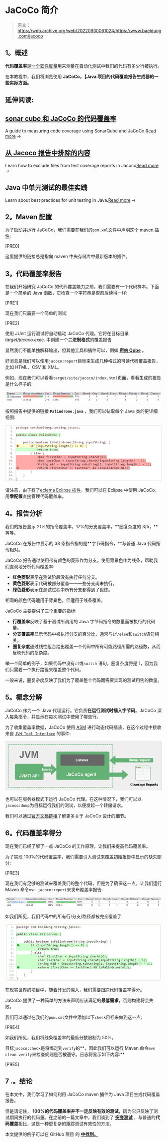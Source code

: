 # JaCoCo 简介

> 原文：<https://web.archive.org/web/20220930061024/https://www.baeldung.com/jacoco>

## **1。概述**

**代码覆盖率**是[一个软件度量](/web/20220826045615/https://www.baeldung.com/cs/code-coverage)用来测量在自动化测试中我们的代码有多少行被执行。

在本教程中，我们将浏览使用 **JaCoCo，【Java 项目的代码覆盖报告生成器的一些实际方面。**

## 延伸阅读:

## [sonar cube 和 JaCoCo 的代码覆盖率](/web/20220826045615/https://www.baeldung.com/sonarqube-jacoco-code-coverage)

A guide to measuring code coverage using SonarQube and JaCoCo.[Read more](/web/20220826045615/https://www.baeldung.com/sonarqube-jacoco-code-coverage) →

## [从 Jacoco 报告中排除的内容](/web/20220826045615/https://www.baeldung.com/jacoco-report-exclude)

Learn how to exclude files from test coverage reports in Jacoco[Read more](/web/20220826045615/https://www.baeldung.com/jacoco-report-exclude) →

## Java 中单元测试的最佳实践

Learn about best practices for unit testing in Java.[Read more](/web/20220826045615/https://www.baeldung.com/java-unit-testing-best-practices) →

## **2。Maven 配置**

为了启动并运行 JaCoCo，我们需要在我们的`pom.xml`文件中声明这个 [maven 插件](https://web.archive.org/web/20220826045615/https://search.maven.org/classic/#search%7Cga%7C1%7Cg%3A%22org.jacoco%22%20AND%20a%3A%22jacoco-maven-plugin%22):

[PRE0]

这里提供的链接总是指向 maven 中央存储库中最新版本的插件。

## **3。代码覆盖率报告**

在我们开始研究 JaCoCo 的代码覆盖能力之前，我们需要有一个代码样本。下面是一个简单的 Java 函数，它检查一个字符串是否前后读得一样:

[PRE1]

现在我们只需要一个简单的测试:

[PRE2]

使用 JUnit 运行测试将自动启动 JaCoCo 代理。它将在目标目录 *target/jacoco.exec.* 中创建一个**二进制格式**的覆盖报告

显然我们不能单独解释输出，但其他工具和插件可以，例如 **[声纳 Qube](https://web.archive.org/web/20220826045615/https://docs.sonarqube.org/latest/analysis/coverage/)** 。

好消息是我们可以使用`jacoco:report`目标来生成几种格式的可读代码覆盖报告，比如 HTML、CSV 和 XML。

例如，现在我们可以看看`target/site/jacoco/index.html`页面，看看生成的报告是什么样子的:

![coverage](img/950a29fab79c8955c7ee2f480e3e4011.png)

按照报告中提供的链接 **`Palindrome.java`** ，我们可以钻取每个 Java 类的更详细视图:

![palindrometest1-1](img/0c8b302266aff987478a11c416a298bb.png)

请注意，由于有了[eclema Eclipse 插件](https://web.archive.org/web/20220826045615/http://www.eclemma.org/installation.html)，我们可以在 Eclipse 中使用 JaCoCo，用**零配置**直接管理代码覆盖率。

## **4。报告分析**

我们的报告显示 21%的指令覆盖率，17%的分支覆盖率，**圈复杂度的 3/5，**等等。

JaCoCo 在报告中显示的 38 条指令指的是**字节码指令，**与普通 Java 代码指令相对。

JaCoCo 报告通过使用带有颜色的菱形作为分支，使用背景色作为线条，帮助我们直观地分析代码覆盖率:

*   **红色菱形**表示在测试阶段没有执行任何分支。
*   **黄色菱形**表示代码被部分覆盖——一些分支尚未执行。
*   **绿色菱形**表示在测试过程中所有分支都得到了锻炼。

相同的颜色代码适用于背景色，但适用于线条覆盖。

JaCoCo 主要提供了三个重要的指标:

*   **行覆盖率**反映了基于测试所调用的 Java 字节码指令的数量而被执行的代码量。
*   **分支覆盖率**显示代码中被执行分支的百分比，通常与`if/else`和`switch`语句相关。
*   **圈复杂度**通过线性组合给出覆盖一个代码中所有可能路径所需的路径数，从而反映代码的复杂度。

举一个简单的例子，如果代码中没有`if`或`switch` 语句，圈复杂度将是 1，因为我们只需要一个执行路径来覆盖整个代码。

一般来说，圈复杂度反映了我们为了覆盖整个代码而需要实现的测试用例的数量。

## **5。概念分解**

JaCoCo 作为一个 Java 代理运行。它负责**在运行测试时插入字节码**。JaCoCo 深入每条指令，并显示在每次测试中使用了哪些行。

为了收集覆盖率数据，JaCoCo 使用 [ASM](https://web.archive.org/web/20220826045615/http://asm.ow2.org/) 进行动态代码插装，在这个过程中接收来自 [`JVM Tool Interface`](https://web.archive.org/web/20220826045615/https://docs.oracle.com/en/java/javase/11/docs/specs/jvmti.html) 的事件:

![jacoco concept](img/49dc5ea6187bb285ae82e4545679f5c5.png)

也可以在服务器模式下运行 JaCoCo 代理。在这种情况下，我们可以以`jacoco:dump`为目标运行我们的测试，以便发起一个转储请求。

我们可以通过[官方文档链接](https://web.archive.org/web/20220826045615/http://www.eclemma.org/jacoco/trunk/doc/implementation.html)了解更多关于 JaCoCo 设计的细节。

## **6。代码覆盖率得分**

现在我们已经了解了一点 JaCoCo 的工作原理，让我们来提高代码覆盖率。

为了实现 100%的代码覆盖率，我们需要引入测试来覆盖初始报告中显示的缺失部分:

[PRE3]

现在我们有足够的测试来覆盖我们的整个代码，但是为了确保这一点，让我们运行 Maven 命令`mvn jacoco:report`来发布覆盖率报告:

![coverage](img/642f03587e7c3e244c34f02458be85f4.png)

如我们所见，我们代码中的所有行/分支/路径都被完全覆盖了:

![coverage](img/ef4fe0028efd1a4789ab8cb896747e39.png)

在现实世界的项目中，随着开发的深入，我们需要跟踪代码覆盖率得分。

JaCoCo 提供了一种简单的方法来声明应该满足的**最低需求**，否则构建将会失败。

我们可以通过在我们的`pom.xml`文件中添加以下`check`目标来做到这一点:

[PRE4]

如我们所见，我们将线条覆盖率的最低分数限制为 50%。

目标`jacoco:check`是将绑定到`verify`的**，因此我们可以运行 Maven 命令`mvn clean verify`来检查规则是否被遵守。日志将显示如下内容:**

[PRE5]

## 7 .**。结论**

在本文中，我们学习了如何利用 JaCoCo maven 插件为 Java 项目生成代码覆盖报告。

但是请记住， **100%的代码覆盖率并不一定反映有效的测试**，因为它只反映了测试期间执行的代码量。在之前的一篇文章中，我们谈到了 **[突变测试](/web/20220826045615/https://www.baeldung.com/java-mutation-testing-with-pitest)** ，与普通的**代码覆盖**相比，这是一种更复杂的跟踪测试有效性的方法。

本文提供的例子可以在 GitHub 项目 的 **[中找到。](https://web.archive.org/web/20220826045615/https://github.com/eugenp/tutorials/tree/master/testing-modules/testing-libraries)**